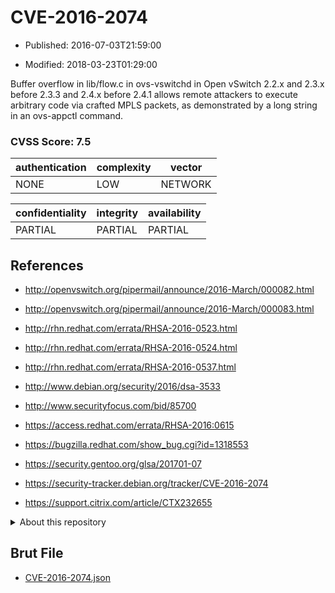 # CVE-2016-2074

- Published: 2016-07-03T21:59:00

- Modified: 2018-03-23T01:29:00

Buffer overflow in lib/flow.c in ovs-vswitchd in Open vSwitch 2.2.x and 2.3.x before 2.3.3 and 2.4.x before 2.4.1 allows remote attackers to execute arbitrary code via crafted MPLS packets, as demonstrated by a long string in an ovs-appctl command.

### CVSS Score: **7.5**

| authentication | complexity | vector |
| --- | --- | --- |
| NONE | LOW | NETWORK |

| confidentiality | integrity | availability |
| --- | --- | --- |
| PARTIAL | PARTIAL | PARTIAL |

## References

* http://openvswitch.org/pipermail/announce/2016-March/000082.html

* http://openvswitch.org/pipermail/announce/2016-March/000083.html

* http://rhn.redhat.com/errata/RHSA-2016-0523.html

* http://rhn.redhat.com/errata/RHSA-2016-0524.html

* http://rhn.redhat.com/errata/RHSA-2016-0537.html

* http://www.debian.org/security/2016/dsa-3533

* http://www.securityfocus.com/bid/85700

* https://access.redhat.com/errata/RHSA-2016:0615

* https://bugzilla.redhat.com/show_bug.cgi?id=1318553

* https://security.gentoo.org/glsa/201701-07

* https://security-tracker.debian.org/tracker/CVE-2016-2074

* https://support.citrix.com/article/CTX232655

<details>
<summary>About this repository</summary> 

  This repository is part of the project [Live Hack CVE](https://github.com/Live-Hack-CVE). Main website can be found [www.live-hack.org](https://www.live-hack.org) 
  
  Made by [Sn0wAlice](https://github.com/Sn0wAlice) for the people that care about security and need to have a feed of the latest CVEs. Hope you enjoy it, don't forget to star the repo and follow me on [Twitter](https://twitter.com/Sn0wAlice) and [Github](https://github.com/Sn0wAlice). And that is my [personnal website](https://www.alice-snow.me/)

  - [Home Page](https://github.com/Live-Hack-CVE)
  - [Framework](https://github.com/Live-Hack-CVE/cve-framework)
  - [CVE database](https://github.com/Live-Hack-CVE/full_database)
  - [Changelog](https://github.com/Live-Hack-CVE/Changelog)
</details>

## Brut File

* [CVE-2016-2074.json](https://raw.githubusercontent.com/Live-Hack-CVE/full_database/main/cves/2016/CVE-2016-2074.json)

